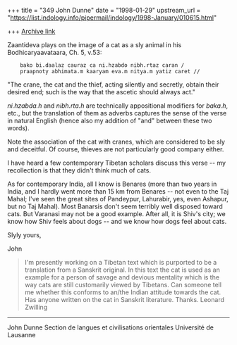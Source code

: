 +++
title = "349 John Dunne"
date = "1998-01-29"
upstream_url = "https://list.indology.info/pipermail/indology/1998-January/010615.html"

+++
[Archive link](https://list.indology.info/pipermail/indology/1998-January/010615.html)

Zaantideva plays on the image of a cat as a sly animal in his
Bodhicaryaavataara, Ch. 5, v.53:

        bako bi.daalaz cauraz ca ni.hzabdo nibh.rtaz caran /
        praapnoty abhimata.m kaaryam eva.m nitya.m yatiz caret //

"The crane, the cat and the thief, acting silently and secretly, obtain
their desired end; such is the way that the ascetic should always act."

*ni.hzabda.h* and *nibh.rta.h* are technically appositional modifiers for
*baka.h*, etc., but the translation of them as adverbs captures the sense
of the verse in natural English (hence also my addition of "and" between
these two words).

Note the association of the cat with cranes, which are considered to be sly
and deceitful. Of course, thieves are not particularly good company either.

I have heard a few contemporary Tibetan scholars discuss this verse -- my
recollection is that they didn't think much of cats.

As for contemporary India, all I know is Benares (more than two years in
India, and I hardly went more than 15 km from Benares -- not even to the
Taj Mahal; I've seen the great sites of Pandeypur, Lahurabir, yes, even
Ashapur, but no Taj Mahal). Most Banarsis don't seem terribly well disposed
toward cats. But Varanasi may not be a good example. After all, it is
Shiv's city; we know how Shiv feels about dogs -- and we know how dogs feel
about cats.

Slyly yours,

John 

> I'm presently working on a Tibetan text which is purported to be a
> translation from a Sanskrit original. In this text the cat is used as an
> example for a person of savage and devious mentality which is the way cats
> are still customarily viewed by Tibetans. Can someone tell me
> whether this conforms to an/the Indian attitude towards the cat. Has anyone
> written on the cat in Sanskrit literature. Thanks. Leonard Zwilling






______________________________

John Dunne
Section de langues et civilisations orientales
Université de Lausanne



